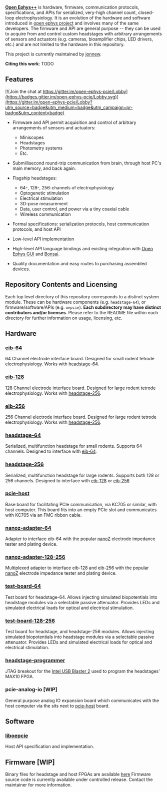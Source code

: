 [__Open Ephys++__](https://jonnew.github.io/open-ephys-pcie/) is hardware, firmware, communication protocols,
specifications, and APIs for serialized, very-high channel count, closed-loop
electrophysiology. It is an evolution of the hardware and software introduced
in [open ephys project](http://www.open-ephys.org/) and involves many of the
same developers. The firmware and API are general purpose -- they can be used
to acquire from and control custom headstages with arbitrary arrangements of
sensors and actuators (e.g. cameras, bioamplifier chips, LED drivers, etc.) and
are not limited to the hardware in this repository.

This project is currently maintained by [jonnew](https://github.com/jonnew).

__Citing this work__: TODO

## Features

[![Join the chat at https://gitter.im/open-ephys-pcie/Lobby](https://badges.gitter.im/open-ephys-pcie/Lobby.svg)](https://gitter.im/open-ephys-pcie/Lobby?utm_source=badge&utm_medium=badge&utm_campaign=pr-badge&utm_content=badge)

- Firmware and API permit acquisition and control of arbitrary arrangements of
  sensors and actuators:

    - Miniscopes
    - Headstages
    - Photometry systems
    - Etc. 

- Submillisecond round-trip communication from brain, through host PC's main
  memory, and back again.
- Flagship headstages:

    - 64-, 128-, 256-channels of electrophysiology
    - Optogenetic stimulation
    - Electrical stimulation
    - 3D-pose measurement
    - Data, user control, and power via a tiny coaxial cable 
    - Wireless communication 

- Formal specifications: serialization protocols, host communication protocols,
  and host API
- Low-level API implementation
- High-level API language bindings and existing integration with [Open Ephys
  GUI](http://www.open-ephys.org/gui/) and [Bonsai](http://bonsai-rx.org/).
- Quality documentation and easy routes to purchasing assembled devices.

## Repository Contents and Licensing
Each top level directory of this repository corresponds to a distinct system
module. These can be hardware components (e.g. `headstage-64`), or
firmware/software/APIs (e.g. `oepcie`). __Each subdirectory may have distinct
contributors and/or licenses__. Please refer to the README file within each
directory for further information on usage, licensing, etc.

## Hardware
### [eib-64](eib-64/README.md)
64 Channel electrode interface board. Designed for small rodent tetrode
electrophysiology. Works with [headstage-64](./headstage-64/README.md).

### [eib-128](eib-128/README.md)
128 Channel electrode interface board. Designed for large rodent tetrode
electrophysiology. Works with [headstage-256](./headstage-256/README.md).

### [eib-256](eib-256/README.md)
256 Channel electrode interface board. Designed for large rodent tetrode
electrophysiology. Works with [headstage-256](./headstage-256/README.md).

### [headstage-64](headstage-64/README.md)
Serialized, multifunction headstage for small rodents. Supports 64 channels.
Designed to interface with [eib-64](./eib-64/README.md).

### [headstage-256](headstage-256/README.md)
Serialized, multifunction headstage for large rodents. Supports both 128 or 256
channels. Designed to interface with [eib-128](./eib-128/README.md) or
[eib-256](./eib-256/README.md)

### [pcie-host](pcie-host/README.md)
Base board for facilitating PCIe communication, via KC705 or similar, with host
computer. This board fits into an empty PCIe slot and communicates with KC705
via an FMC ribbon cable.

### [nanoz-adapter-64](./nanoz-adapter-64/README.md)
Adapter to interface eib-64 with the popular
[nanoZ](http://www.white-matter.com/nanoz/) electrode impedance tester and
plating device.

### [nanoz-adapter-128-256](./nanoz-adapter-128-256/README.md)
Multiplexed adapter to interface eib-128 and eib-256 with the popular
[nanoZ](http://www.white-matter.com/nanoz/) electrode impedance tester and
plating device.

### [test-board-64](./test-board-64)
Test board for headstage-64. Allows injecting simulated biopotentials into
headstage modules via a selectable passive attenuator. Provides LEDs and
simulated electrical loads for optical and electrical stimulation.

### [test-board-128-256](./test-board-128-256)
Test board for headstage, and headstage-256 modules. Allows injecting simulated
biopotentials into headstage modules via a selectable passive attenuator.
Provides LEDs and simulated electrical loads for optical and electrical
stimulation.

### [headstage-programmer](headstage-programmer/README.md)
JTAG breakout for the [Intel USB Blaster 2](https://www.digikey.com/short/qqw7hm) 
used to program the headstages' MAX10 FPGA.

### pcie-analog-io [WIP]
General purpose analog IO expansion board which communicates with the host
computer via the  sits next to [pcie-host]() board.

## Software
### [liboepcie](oepcie/README.md)
Host API specification and implementation.

## Firmware [WIP]
Binary files for headstage and host FPGAs are available [here](TODO) Firmware
source code is currently available under controlled release. Contact the
maintainer for more information.


